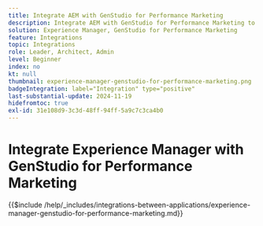 ```yaml
---
title: Integrate AEM with GenStudio for Performance Marketing
description: Integrate AEM with GenStudio for Performance Marketing to accelerate the content supply chain.
solution: Experience Manager, GenStudio for Performance Marketing
feature: Integrations
topic: Integrations
role: Leader, Architect, Admin
level: Beginner
index: no
kt: null
thumbnail: experience-manager-genstudio-for-performance-marketing.png
badgeIntegration: label="Integration" type="positive"
last-substantial-update: 2024-11-19
hidefromtoc: true
exl-id: 31e108d9-3c3d-48ff-94ff-5a9c7c3ca4b0
---
```

# Integrate Experience Manager with GenStudio for Performance Marketing

{{$include /help/_includes/integrations-between-applications/experience-manager-genstudio-for-performance-marketing.md}}

